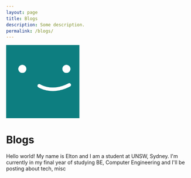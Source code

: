 ```yaml
---
layout: page
title: Blogs
description: Some description.
permalink: /blogs/
---
```


<img class="img-rounded" src="/assets/img/uploads/profile.png" alt="Thiago Rossener" width="200">

# Blogs

Hello world! My name is Elton and I am a student at UNSW, Sydney. I'm currently in my final year of studying BE, Computer Engineering and I'll be posting about tech, misc
